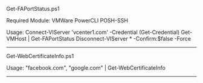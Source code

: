 Get-FAPortStatus.ps1

Required Module:
VMWare PowerCLI
POSH-SSH

Usage:
Connect-VIServer 'vcenter1.com' -Credential (Get-Credential)
Get-VMHost | Get-FAPortStatus
Disconnect-VIServer * -Confirm:$false -Force

----------------------------------------------------------------------

Get-WebCertificateInfo.ps1

Usage:
"facebook.com", "google.com" | Get-WebCertificateInfo

----------------------------------------------------------------------
